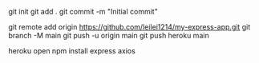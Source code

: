 git init
git add .
git commit -m "Initial commit"

git remote add origin https://github.com/leilei1214/my-express-app.git
git branch -M main
git push -u origin main
git push heroku main


heroku open 
npm install express axios
